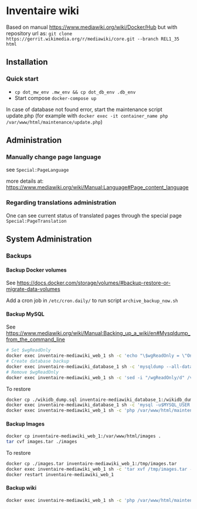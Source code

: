 # Inventaire wiki

Based on manual https://www.mediawiki.org/wiki/Docker/Hub but with repository url as: `git clone https://gerrit.wikimedia.org/r/mediawiki/core.git --branch REL1_35 html`

## Installation
### Quick start
 - `cp dot_mw_env .mw_env && cp dot_db_env .db_env`
 - Start compose `docker-compose up`

In case of database not found error, start the maintenance script update.php (for example with `docker exec -it container_name php /var/www/html/maintenance/update.php`)

## Administration

### Manually change page language

see `Special:PageLanguage`

more details at: https://www.mediawiki.org/wiki/Manual:Language#Page_content_language

### Regarding translations administration

One can see current status of translated pages through the special page `Special:PageTranslation`

## System Administration

### Backups

#### Backup Docker volumes
See https://docs.docker.com/storage/volumes/#backup-restore-or-migrate-data-volumes

Add a cron job in `/etc/cron.daily/` to run script `archive_backup_now.sh`

#### Backup MySQL
See https://www.mediawiki.org/wiki/Manual:Backing_up_a_wiki/en#Mysqldump_from_the_command_line

```sh
# Set $wgReadOnly
docker exec inventaire-mediawiki_web_1 sh -c 'echo "\$wgReadOnly = \"Ongoing database backup, Access will be restored shortly\";" >> /var/www/html/LocalSettings.php'
# Create database backup
docker exec inventaire-mediawiki_database_1 sh -c 'mysqldump --all-databases -u$MYSQL_USER -p$MYSQL_PASSWORD --default-character-set=binary' > wikidb_dump.sql
# Remove $wgReadOnly
docker exec inventaire-mediawiki_web_1 sh -c 'sed -i "/wgReadOnly/d" /var/www/html/LocalSettings.php'
```

To restore
```sh
docker cp ./wikidb_dump.sql inventaire-mediawiki_database_1:/wikidb_dump.sql
docker exec inventaire-mediawiki_database_1 sh -c 'mysql -u$MYSQL_USER -p$MYSQL_PASSWORD < /wikidb_dump.sql'
docker exec inventaire-mediawiki_web_1 sh -c 'php /var/www/html/maintenance/update.php'
```

#### Backup Images

```sh
docker cp inventaire-mediawiki_web_1:/var/www/html/images .
tar cvf images.tar ./images
```
To restore
```sh
docker cp ./images.tar inventaire-mediawiki_web_1:/tmp/images.tar
docker exec inventaire-mediawiki_web_1 sh -c 'tar xvf /tmp/images.tar --directory /var/www/html/images'
docker restart inventaire-mediawiki_web_1
```

#### Backup wiki
```sh
docker exec inventaire-mediawiki_web_1 sh -c 'php /var/www/html/maintenance/dumpBackup.php --full --dbuser $MYSQL_USER --dbpass $MYSQL_PASSWORD' > wiki_backup.xml
```
